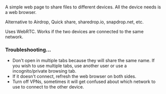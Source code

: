 
### 
A simple web page to share files to different devices.  All the device needs is a web browser.

Alternative to Airdrop, Quick share, sharedrop.io, snapdrop.net, etc.

Uses WebRTC.  Works if the two devices are connected to the same network.

### Troubleshooting...

* Don't open in multiple tabs because they will share the same name.  If you wish to use multiple tabs, use another user or use a incognito/private browsing tab.
* If it doesn't connect, refresh the web browser on both sides.
* Turn off VPNs, sometimes it will get confused about which network to use to connect to the other device.


